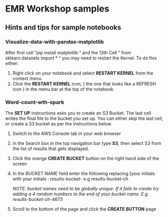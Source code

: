 # EMR Workshop samples


## Hints and tips for sample notebooks



### Visualize-data-with-pandas-matplotlib

After first cell “pip install matplotlib “ and the 13th Cell “ from sklearn.datasets import * “ you may need to restart the Kernel.  To do this either:
1. Right click on your notebook and select **RESTART KERNEL** from the context menu.
2. Click the **RESTART KERNEL** icon, ( the one that looks like a REFRESH icon ) in the  menu bar at the top of the notebook.


### Word-count-wth-spark 

The **SET UP** instructions asks you to create an S3 Bucket. The last cell writes the final file to the bucket you set up.  You can either skip the last cell, or create a S3 bucket as per the instructions below.

1. Switch to the AWS Console tab in your web browser 
2. in the Search box in the top navigation bar type **S3**, then select S3 from the list of results that gets displayed.
3. Click the orange **CREATE BUCKET** button on the right hand side of the screen
4. In the BUCKET NAME field enter the following replacing [your initials with your initials  : results-bucket-<your initials>  e.g results-bucket-ch
    
    *NOTE: bucket names need to be globally unique. If it fails to create try adding a 4 random numbers to the end of your bucket name. E.g results-bucket-ch-4673*
5. Scroll to the bottom of the page and click the **CREATE BUTTON** page
